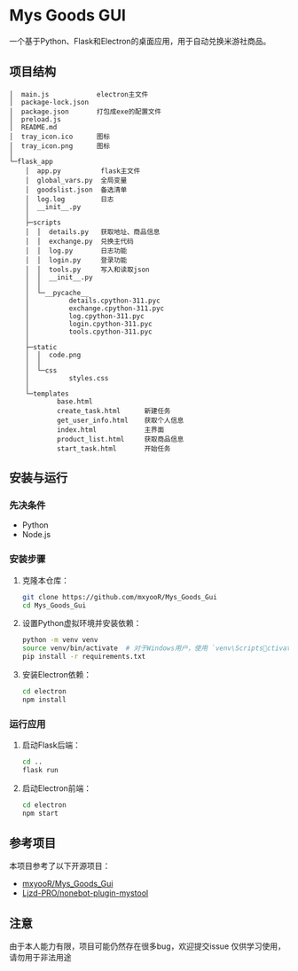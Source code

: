 
# Mys Goods GUI

一个基于Python、Flask和Electron的桌面应用，用于自动兑换米游社商品。

## 项目结构

```
│  main.js            electron主文件  
│  package-lock.json
│  package.json       打包成exe的配置文件
│  preload.js
│  README.md
│  tray_icon.ico      图标
│  tray_icon.png      图标
│
└─flask_app
    │  app.py          flask主文件
    │  global_vars.py  全局变量
    │  goodslist.json  备选清单
    │  log.log         日志
    │  __init__.py
    │
    ├─scripts
    │  │  details.py   获取地址、商品信息
    │  │  exchange.py  兑换主代码
    │  │  log.py       日志功能
    │  │  login.py     登录功能
    │  │  tools.py     写入和读取json
    │  │  __init__.py
    │  │
    │  └─__pycache__
    │          details.cpython-311.pyc
    │          exchange.cpython-311.pyc
    │          log.cpython-311.pyc
    │          login.cpython-311.pyc
    │          tools.cpython-311.pyc
    │
    ├─static
    │  │  code.png
    │  │
    │  └─css
    │          styles.css
    │
    └─templates
            base.html          
            create_task.html      新建任务
            get_user_info.html    获取个人信息
            index.html            主界面
            product_list.html     获取商品信息
            start_task.html       开始任务
```

## 安装与运行

### 先决条件

- Python 
- Node.js 

### 安装步骤

1. 克隆本仓库：

    ```bash
    git clone https://github.com/mxyooR/Mys_Goods_Gui
    cd Mys_Goods_Gui
    ```

2. 设置Python虚拟环境并安装依赖：

    ```bash
    python -m venv venv
    source venv/bin/activate  # 对于Windows用户，使用 `venv\Scriptsctivate`
    pip install -r requirements.txt
    ```

3. 安装Electron依赖：

    ```bash
    cd electron
    npm install
    ```

### 运行应用

1. 启动Flask后端：

    ```bash
    cd ..
    flask run
    ```

2. 启动Electron前端：

    ```bash
    cd electron
    npm start
    ```

## 参考项目

本项目参考了以下开源项目：

- [mxyooR/Mys_Goods_Gui](https://github.com/mxyooR/Mys_Goods_Gui)
- [Ljzd-PRO/nonebot-plugin-mystool](https://github.com/Ljzd-PRO/nonebot-plugin-mystool)

## 注意

由于本人能力有限，项目可能仍然存在很多bug，欢迎提交issue 仅供学习使用，请勿用于非法用途
